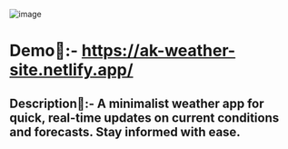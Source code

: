 ![image](https://github.com/Akshansh029/Weather-site/assets/145496594/ac036cb6-23f8-4933-876a-4621b142dd2b)

# Demo🔗:- https://ak-weather-site.netlify.app/

## Description📃:- A minimalist weather app for quick, real-time updates on current conditions and forecasts. Stay informed with ease.
